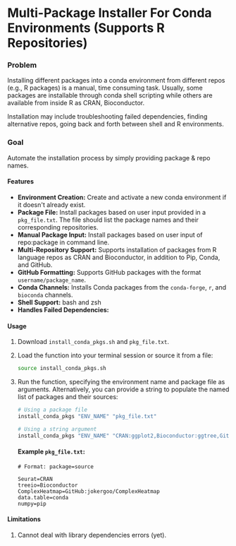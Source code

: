 # Multi-Package Installer For Conda Environments (Supports R Repositories)

### Problem
Installing different packages into a conda environment from different repos (e.g., R packages) is a manual, time consuming task. Usually, some packages are installable through conda shell scripting while others are available from inside R as CRAN, Bioconductor. 

Installation may include troubleshooting failed dependencies, finding alternative repos, going back and forth between shell and R environments. 

### Goal
Automate the installation process by simply providing package & repo names.

#### Features

- **Environment Creation:** Create and activate a new conda environment if it doesn't already exist.
- **Package File:** Install packages based on user input provided in a `pkg_file.txt`. The file should list the package names and their corresponding repositories.
- **Manual Package Input:** Install packages based on user input of repo:package in command line.
- **Multi-Repository Support:** Supports installation of packages from R language repos as CRAN and Bioconductor, in addition to Pip, Conda, and GitHub.
- **GitHub Formatting:** Supports GitHub packages with the format `username/package_name`.
- **Conda Channels:** Installs Conda packages from the `conda-forge`, `r`, and `bioconda` channels.
- **Shell Support:** bash and zsh 
- **Handles Failed Dependencies:**

#### Usage
1. Download `install_conda_pkgs.sh` and `pkg_file.txt`. 
2. Load the function into your terminal session or source it from a file:
   ```bash
   source install_conda_pkgs.sh
   
3. Run the function, specifying the environment name and package file as arguments. Alternatively, you can provide a string to populate the named list of packages and their sources:

   ```bash
   # Using a package file
   install_conda_pkgs "ENV_NAME" "pkg_file.txt"
   
   # Using a string argument
   install_conda_pkgs "ENV_NAME" "CRAN:ggplot2,Bioconductor:ggtree,GitHub:jokergoo/ComplexHeatmap,pip:numpy"
   ```
   #### Example `pkg_file.txt`: 
   ```
   # Format: package=source
   
   Seurat=CRAN
   treeio=Bioconductor
   ComplexHeatmap=GitHub:jokergoo/ComplexHeatmap
   data.table=conda
   numpy=pip
   ```

#### Limitations
1. Cannot deal with library dependencies errors (yet).

